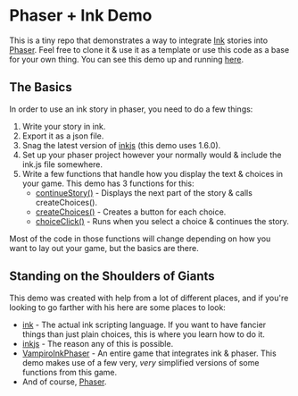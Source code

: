 # Phaser + Ink Demo
This is a tiny repo that demonstrates a way to integrate [Ink](https://github.com/inkle/ink) stories into [Phaser](http://phaser.io/). Feel free to clone it & use it as a template or use this code as a base for your own thing. You can see this demo up and running [here](https://lizgw.github.io/phaser-ink-demo/).

## The Basics
In order to use an ink story in phaser, you need to do a few things:

1. Write your story in ink.
2. Export it as a json file.
3. Snag the latest version of [inkjs](https://github.com/y-lohse/inkjs/releases) (this demo uses 1.6.0).
4. Set up your phaser project however your normally would & include the ink.js file somewhere.
5. Write a few functions that handle how you display the text & choices in your game. This demo has 3 functions for this:
	+ [continueStory()](https://github.com/lizgw/phaser-ink-demo/blob/master/src/Game.js#L36) - Displays the next part of the story & calls createChoices().
	+ [createChoices()](https://github.com/lizgw/phaser-ink-demo/blob/master/src/Game.js#L59) - Creates a button for each choice.
	+ [choiceClick()](https://github.com/lizgw/phaser-ink-demo/blob/master/src/Game.js#L77) - Runs when you select a choice & continues the story.

Most of the code in those functions will change depending on how you want to lay out your game, but the basics are there.

## Standing on the Shoulders of Giants
This demo was created with help from a lot of different places, and if you're looking to go farther with his here are some places to look:

+ [ink](https://github.com/inkle/ink) - The actual ink scripting language. If you want to have fancier things than just plain choices, this is where you learn how to do it.
+ [inkjs](https://github.com/y-lohse/inkjs/releases) - The reason any of this is possible.
+ [VampiroInkPhaser](https://github.com/delacannon/VampiroInkPhaser) - An entire game that integrates ink & phaser. This demo makes use of a few very, *very* simplified versions of some functions from this game.
+ And of course, [Phaser](http://phaser.io/).
